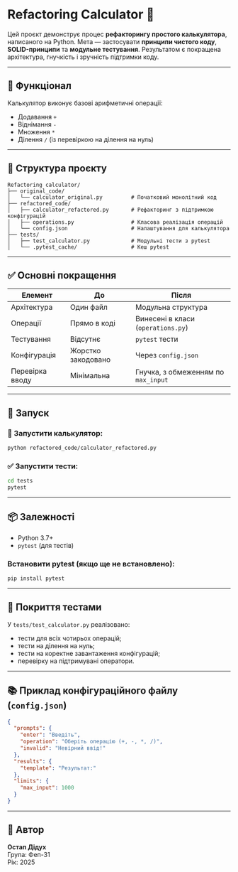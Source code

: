 # Refactoring Calculator 🧮

Цей проєкт демонструє процес **рефакторингу простого калькулятора**, написаного на Python. Мета — застосувати **принципи чистого коду**, **SOLID-принципи** та **модульне тестування**. Результатом є покращена архітектура, гнучкість і зручність підтримки коду.

---

## 🔧 Функціонал

Калькулятор виконує базові арифметичні операції:
- Додавання `+`
- Віднімання `-`
- Множення `*`
- Ділення `/` (із перевіркою на ділення на нуль)

---

## 📁 Структура проєкту

```
Refactoring calculator/
├── original_code/
│   └── calculator_original.py         # Початковий монолітний код
├── refactored_code/
│   ├── calculator_refactored.py       # Рефакторинг з підтримкою конфігурацій
│   ├── operations.py                  # Класова реалізація операцій
│   └── config.json                    # Налаштування для калькулятора
├── tests/
│   ├── test_calculator.py             # Модульні тести з pytest
│   └── .pytest_cache/                 # Кеш pytest
```

---

## ✅ Основні покращення

| Елемент | До | Після |
|--------|-----|--------|
| Архітектура | Один файл | Модульна структура |
| Операції | Прямо в коді | Винесені в класи (`operations.py`) |
| Тестування | Відсутнє | `pytest` тести |
| Конфігурація | Жорстко закодовано | Через `config.json` |
| Перевірка вводу | Мінімальна | Гнучка, з обмеженням по `max_input` |

---

## 🚀 Запуск

### 🔢 Запустити калькулятор:

```bash
python refactored_code/calculator_refactored.py
```

### ✅ Запустити тести:

```bash
cd tests
pytest
```

---

## 📦 Залежності

- Python 3.7+
- `pytest` (для тестів)

### Встановити pytest (якщо ще не встановлено):

```bash
pip install pytest
```

---

## 🧪 Покриття тестами

У `tests/test_calculator.py` реалізовано:

- тести для всіх чотирьох операцій;
- тести на ділення на нуль;
- тести на коректне завантаження конфігурацій;
- перевірку на підтримувані оператори.

---

## 📚 Приклад конфігураційного файлу (`config.json`)

```json
{
  "prompts": {
    "enter": "Введіть",
    "operation": "Оберіть операцію (+, -, *, /)",
    "invalid": "Невірний ввід!"
  },
  "results": {
    "template": "Результат:"
  },
  "limits": {
    "max_input": 1000
  }
}
```

---

## 👤 Автор

**Остап Дідух**  
Група: Феп-31  
Рік: 2025